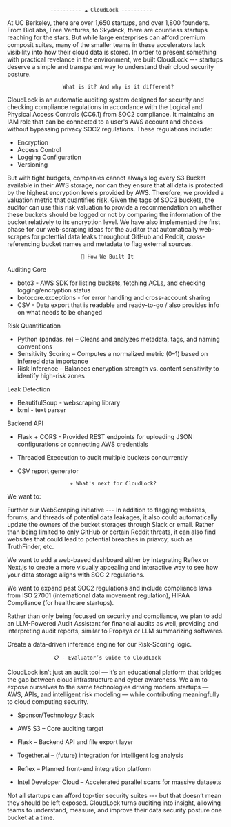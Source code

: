                   ---------- ☁️ CloudLock ----------

At UC Berkeley, there are over 1,650 startups, and over 1,800 founders. From BioLabs, Free Ventures, to Skydeck, there are countless startups reaching for the stars. But while large enterprises can afford premium composit suites, many of the smaller teams in these accelerators lack visibility into how their cloud data is stored. In order to present something with practical revelance in the environment, we built CloudLock --- startups deserve a simple and transparent way to understand their cloud security posture.

                      What is it? And why is it different?

CloudLock is an automatic auditing system designed for security and checking compliance regulations in accordance with the Logical and Physical Access Controls (CC6.1) from SOC2 compliance. It maintains an IAM role that can be connected to a user's AWS account and checks without bypassing privacy SOC2 regulations.
These regulations include:
- Encryption
- Access Control
- Logging Configuration
- Versioning

But with tight budgets, companies cannot always log every S3 Bucket available in their AWS storage, nor can they ensure that all data is protected by the highest encryption levels provided by AWS.
Therefore, we provided a valuation metric that quantifies risk. Given the tags of SOC3 buckets, the auditor can use this risk valuation to provide a recommendation on whether these buckets should be logged or not by comparing the information of the bucket relatively to its encryption level.
We have also implemented the first phase for our web-scraping ideas for the auditor that automatically web-scrapes for potential data leaks throughout GitHub and Reddit, cross-referencing bucket names and metadata to flag external sources.

                            📝 How We Built It

Auditing Core

- boto3 - AWS SDK for listing buckets, fetching ACLs, and checking logging/encryption status
- botocore.exceptions - for error handling and cross-account sharing
- CSV - Data export that is readable and ready-to-go / also provides info on what needs to be changed

Risk Quantification

- Python (pandas, re) – Cleans and analyzes metadata, tags, and naming conventions
- Sensitivity Scoring – Computes a normalized metric (0–1) based on inferred data importance
- Risk Inference – Balances encryption strength vs. content sensitivity to identify high-risk zones

Leak Detection

- BeautifulSoup - webscraping library
- lxml - text parser

Backend API

- Flask + CORS - Provided REST endpoints for uploading JSON configurations or connecting AWS credentials
- Threaded Execeution to audit multiple buckets concurrently
- CSV report generator

                       ✈️ What's next for CloudLock?

We want to:

Further our WebScraping initiative --- In addition to flagging websites, forums, and threads of potential data leakages, it also could automatically update the owners of the bucket storages through Slack or email. Rather than being limited to only GitHub or certain Reddit threats, it can also find websites that could lead to potential breaches in priavcy, such as TruthFinder, etc.

We want to add a web-based dashboard either by integrating Reflex or Next.js to create a more visually appealing and interactive way to see how your data storage aligns with SOC 2 regulations.

We want to expand past SOC2 regulations and include compliance laws from ISO 27001 (international data movement regulation), HIPAA Compliance (for healthcare startups).

Rather than only being focused on security and compliance, we plan to add an LLM-Powered Audit Assistant for financial audits as well, providing and interpreting audit reports, similar to Propaya or LLM summarizing softwares. 

Create a data-driven inference engine for our Risk-Scoring logic.

                   📋 - Evaluator’s Guide to CloudLock

CloudLock isn’t just an audit tool — it’s an educational platform that bridges the gap between cloud infrastructure and cyber awareness.
We aim to expose ourselves to the same technologies driving modern startups — AWS, APIs, and intelligent risk modeling — while contributing meaningfully to cloud computing security.

- Sponsor/Technology Stack

- AWS S3 – Core auditing target

- Flask – Backend API and file export layer

- Together.ai – (future) integration for intelligent log analysis

- Reflex – Planned front-end integration platform

- Intel Developer Cloud – Accelerated parallel scans for massive datasets

Not all startups can afford top-tier security suites --- but that doesn’t mean they should be left exposed.
CloudLock turns auditing into insight, allowing teams to understand, measure, and improve their data security posture one bucket at a time.

